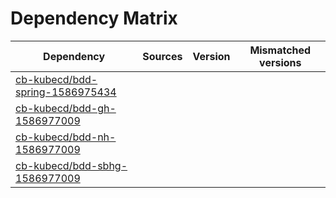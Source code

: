 # Dependency Matrix

Dependency | Sources | Version | Mismatched versions
---------- | ------- | ------- | -------------------
[cb-kubecd/bdd-spring-1586975434](https://github.com/cb-kubecd/bdd-spring-1586975434.git) |  | []() | 
[cb-kubecd/bdd-gh-1586977009](https://github.com/cb-kubecd/bdd-gh-1586977009.git) |  | []() | 
[cb-kubecd/bdd-nh-1586977009](https://github.com/cb-kubecd/bdd-nh-1586977009.git) |  | []() | 
[cb-kubecd/bdd-sbhg-1586977009](https://github.com/cb-kubecd/bdd-sbhg-1586977009.git) |  | []() | 
